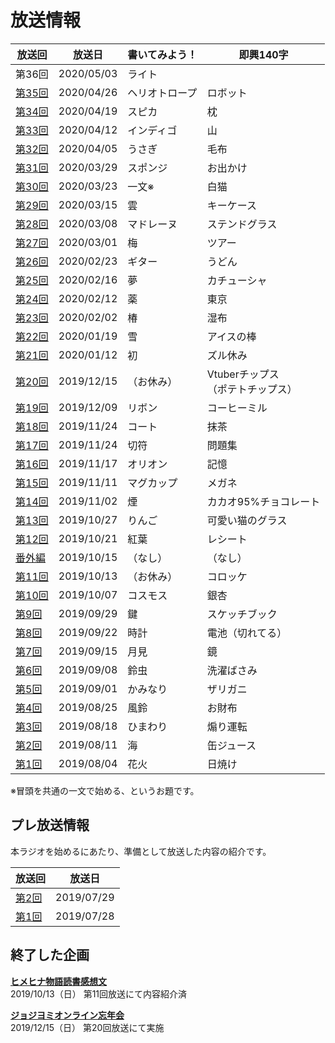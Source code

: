 # 放送情報

|放送回|放送日|書いてみよう！|即興140字|
|---|---|---|---|
|第36回|2020/05/03|ライト||
|[第35回](/castlog/castlog35.md)|2020/04/26|ヘリオトロープ|ロボット|
|[第34回](/castlog/castlog34.md)|2020/04/19|スピカ|枕|
|[第33回](/castlog/castlog33.md)|2020/04/12|インディゴ|山|
|[第32回](/castlog/castlog32.md)|2020/04/05|うさぎ|毛布|
|[第31回](/castlog/castlog31.md)|2020/03/29|スポンジ|お出かけ|
|[第30回](/castlog/castlog30.md)|2020/03/23|一文※|白猫|
|[第29回](/castlog/castlog29.md)|2020/03/15|雲|キーケース|
|[第28回](/castlog/castlog28.md)|2020/03/08|マドレーヌ|ステンドグラス|
|[第27回](/castlog/castlog27.md)|2020/03/01|梅|ツアー|
|[第26回](/castlog/castlog26.md)|2020/02/23|ギター|うどん|
|[第25回](/castlog/castlog25.md)|2020/02/16|夢|カチューシャ|
|[第24回](/castlog/castlog24.md)|2020/02/12|薬|東京|
|[第23回](/castlog/castlog23.md)|2020/02/02|椿|湿布|
|[第22回](/castlog/castlog22.md)|2020/01/19|雪|アイスの棒|
|[第21回](/castlog/castlog21.md)|2020/01/12 |初|ズル休み|
|[第20回](https://twitcasting.tv/hmhnstory_radio/movie/583090536)|2019/12/15|（お休み）|Vtuberチップス<br>（ポテトチップス）|
|[第19回](/castlog/castlog19.md)|2019/12/09|リボン|コーヒーミル|
|[第18回](/castlog/castlog18.md)|2019/11/24|コート|抹茶|
|[第17回](/castlog/castlog17.md)|2019/11/24|切符|問題集|
|[第16回](/castlog/castlog16.md)|2019/11/17|オリオン|記憶|
|[第15回](/castlog/castlog15.md)|2019/11/11|マグカップ|メガネ|
|[第14回](/castlog/castlog14.md)|2019/11/02|煙|カカオ95%チョコレート|
|[第13回](/castlog/castlog13.md)|2019/10/27|りんご|可愛い猫のグラス|
|[第12回](/castlog/castlog12.md)|2019/10/21|紅葉|レシート|
|[番外編](/castlog/castlogex01.md)|2019/10/15|（なし）|（なし）|
|[第11回](/castlog/castlog11.md)|2019/10/13|（お休み）|コロッケ|
|[第10回](/castlog/castlog10.md)|2019/10/07|コスモス|銀杏|
|[第9回](/castlog/castlog09.md)|2019/09/29|鍵|スケッチブック|
|[第8回](/castlog/castlog08.md)|2019/09/22|時計|電池（切れてる）|
|[第7回](/castlog/castlog07.md)|2019/09/15|月見|鏡|
|[第6回](/castlog/castlog06.md)|2019/09/08|鈴虫|洗濯ばさみ|
|[第5回](/castlog/castlog05.md)|2019/09/01|かみなり|ザリガニ|
|[第4回](/castlog/castlog04.md)|2019/08/25|風鈴|お財布|
|[第3回](/castlog/castlog03.md)|2019/08/18|ひまわり|煽り運転|
|[第2回](/castlog/castlog02.md)|2019/08/11|海|缶ジュース|
|[第1回](/castlog/castlog01.md)|2019/08/04|花火|日焼け|

※冒頭を共通の一文で始める、というお題です。

## プレ放送情報
本ラジオを始めるにあたり、準備として放送した内容の紹介です。  

|放送回|放送日|
|---|---|
|[第2回](/castlog/castlogpre02.md)|2019/07/29|
|[第1回](/castlog/castlogpre01.md)|2019/07/28|

## 終了した企画

**[ヒメヒナ物語読書感想文](./kansou.md)**  
2019/10/13（日） 第11回放送にて内容紹介済

**[ジョジヨミオンライン忘年会](./bounen_2019.md)**  
2019/12/15（日） 第20回放送にて実施
